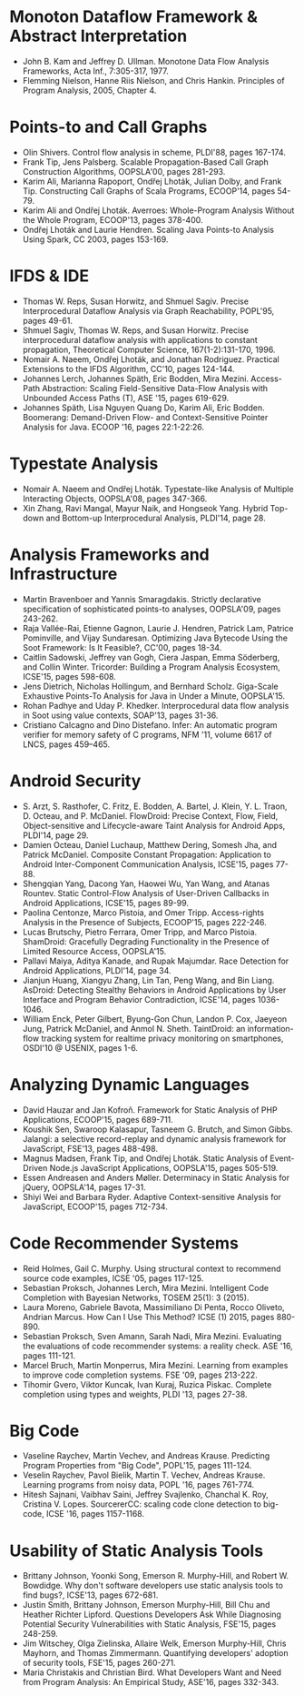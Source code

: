 # Monoton Dataflow Framework & Abstract Interpretation
- John B. Kam and Jeffrey D. Ullman. Monotone Data Flow Analysis Frameworks, Acta Inf., 7:305-317, 1977.
- Flemming Nielson, Hanne Riis Nielson, and Chris Hankin. Principles of Program Analysis, 2005, Chapter 4.

# Points-to and Call Graphs
- Olin Shivers. Control flow analysis in scheme, PLDI'88, pages 167-174.
- Frank Tip, Jens Palsberg. Scalable Propagation-Based Call Graph Construction Algorithms, OOPSLA'00, pages 281-293.
- Karim Ali, Marianna Rapoport, Ondřej Lhoták, Julian Dolby, and Frank Tip. Constructing Call Graphs of Scala Programs, ECOOP'14, pages 54-79.
- Karim Ali and Ondřej Lhoták. Averroes: Whole-Program Analysis Without the Whole Program, ECOOP'13, pages 378-400.
- Ondřej Lhoták and Laurie Hendren. Scaling Java Points-to Analysis Using Spark, CC 2003, pages 153-169.

# IFDS & IDE
- Thomas W. Reps, Susan Horwitz, and Shmuel Sagiv. Precise Interprocedural Dataflow Analysis via Graph Reachability, POPL'95, pages 49-61.
- Shmuel Sagiv, Thomas W. Reps, and Susan Horwitz. Precise interprocedural dataflow analysis with applications to constant propagation, Theoretical Computer Science, 167(1-2):131-170, 1996.
- Nomair A. Naeem, Ondřej Lhoták, and Jonathan Rodriguez. Practical Extensions to the IFDS Algorithm, CC'10, pages 124-144.
- Johannes Lerch, Johannes Späth, Eric Bodden, Mira Mezini. Access-Path Abstraction: Scaling Field-Sensitive Data-Flow Analysis with Unbounded Access Paths (T), ASE '15, pages 619-629.
- Johannes Späth, Lisa Nguyen Quang Do, Karim Ali, Eric Bodden. Boomerang: Demand-Driven Flow- and Context-Sensitive Pointer Analysis for Java. ECOOP '16, pages 22:1-22:26.

# Typestate Analysis
- Nomair A. Naeem and Ondřej Lhoták. Typestate-like Analysis of Multiple Interacting Objects, OOPSLA'08, pages 347-366.
- Xin Zhang, Ravi Mangal, Mayur Naik, and Hongseok Yang. Hybrid Top-down and Bottom-up Interprocedural Analysis, PLDI'14, page 28.

# Analysis Frameworks and Infrastructure
- Martin Bravenboer and Yannis Smaragdakis. Strictly declarative specification of sophisticated points-to analyses, OOPSLA'09, pages 243-262.
- Raja Vallée-Rai, Etienne Gagnon, Laurie J. Hendren, Patrick Lam, Patrice Pominville, and Vijay Sundaresan. Optimizing Java Bytecode Using the Soot Framework: Is It Feasible?, CC'00, pages 18-34.
- Caitlin Sadowski, Jeffrey van Gogh, Ciera Jaspan, Emma Söderberg, and Collin Winter. Tricorder: Building a Program Analysis Ecosystem, ICSE'15, pages 598-608.
- Jens Dietrich, Nicholas Hollingum, and Bernhard Scholz. Giga-Scale Exhaustive Points-To Analysis for Java in Under a Minute, OOPSLA'15.
- Rohan Padhye and Uday P. Khedker. Interprocedural data flow analysis in Soot using value contexts, SOAP'13, pages 31-36.
- Cristiano Calcagno and Dino Distefano. Infer: An automatic program verifier for memory safety of C programs, NFM '11, volume 6617 of LNCS, pages 459–465.

# Android Security
- S. Arzt, S. Rasthofer, C. Fritz, E. Bodden, A. Bartel, J. Klein, Y. L. Traon, D. Octeau, and P. McDaniel. FlowDroid: Precise Context, Flow, Field, Object-sensitive and Lifecycle-aware Taint Analysis for Android Apps, PLDI'14, page 29.
- Damien Octeau, Daniel Luchaup, Matthew Dering, Somesh Jha, and Patrick McDaniel. Composite Constant Propagation: Application to Android Inter-Component Communication Analysis, ICSE'15, pages 77-88.
- Shengqian Yang, Dacong Yan, Haowei Wu, Yan Wang, and Atanas Rountev. Static Control-Flow Analysis of User-Driven Callbacks in Android Applications, ICSE'15, pages 89-99.
- Paolina Centonze, Marco Pistoia, and Omer Tripp. Access-rights Analysis in the Presence of Subjects, ECOOP'15, pages 222-246.
- Lucas Brutschy, Pietro Ferrara, Omer Tripp, and Marco Pistoia. ShamDroid: Gracefully Degrading Functionality in the Presence of Limited Resource Access, OOPSLA'15.
- Pallavi Maiya, Aditya Kanade, and Rupak Majumdar. Race Detection for Android Applications, PLDI'14, page 34.
- Jianjun Huang, Xiangyu Zhang, Lin Tan, Peng Wang, and Bin Liang. AsDroid: Detecting Stealthy Behaviors in Android Applications by User Interface and Program Behavior Contradiction, ICSE'14, pages 1036-1046.
- William Enck, Peter Gilbert, Byung-Gon Chun, Landon P. Cox, Jaeyeon Jung, Patrick McDaniel, and Anmol N. Sheth. TaintDroid: an information-flow tracking system for realtime privacy monitoring on smartphones, OSDI'10 @ USENIX, pages 1-6.

# Analyzing Dynamic Languages
- David Hauzar and Jan Kofroň. Framework for Static Analysis of PHP Applications, ECOOP'15, pages 689-711.
- Koushik Sen, Swaroop Kalasapur, Tasneem G. Brutch, and Simon Gibbs. Jalangi: a selective record-replay and dynamic analysis framework for JavaScript, FSE'13, pages 488-498.
- Magnus Madsen, Frank Tip, and Ondřej Lhoták. Static Analysis of Event-Driven Node.js JavaScript Applications, OOPSLA'15, pages 505-519.
- Essen Andreasen and Anders Møller. Determinacy in Static Analysis for jQuery, OOPSLA'14, pages 17-31.
- Shiyi Wei and Barbara Ryder. Adaptive Context-sensitive Analysis for JavaScript, ECOOP'15, pages 712-734.

# Code Recommender Systems
- Reid Holmes, Gail C. Murphy. Using structural context to recommend source code examples, ICSE '05, pages 117-125.
- Sebastian Proksch, Johannes Lerch, Mira Mezini. Intelligent Code Completion with Bayesian Networks, TOSEM 25(1): 3 (2015).
- Laura Moreno, Gabriele Bavota, Massimiliano Di Penta, Rocco Oliveto, Andrian Marcus. How Can I Use This Method? ICSE (1) 2015, pages 880-890.
- Sebastian Proksch, Sven Amann, Sarah Nadi, Mira Mezini. Evaluating the evaluations of code recommender systems: a reality check. ASE '16, pages 111-121.
- Marcel Bruch, Martin Monperrus, Mira Mezini. Learning from examples to improve code completion systems. FSE '09, pages 213-222.
- Tihomir Gvero, Viktor Kuncak, Ivan Kuraj, Ruzica Piskac. Complete completion using types and weights, PLDI '13, pages 27-38.

# Big Code
- Vaseline Raychev, Martin Vechev, and Andreas Krause. Predicting Program Properties from "Big Code", POPL'15, pages 111-124.
- Veselin Raychev, Pavol Bielik, Martin T. Vechev, Andreas Krause. Learning programs from noisy data, POPL '16, pages 761-774.
- Hitesh Sajnani, Vaibhav Saini, Jeffrey Svajlenko, Chanchal K. Roy, Cristina V. Lopes. SourcererCC: scaling code clone detection to big-code, ICSE '16, pages 1157-1168.

# Usability of Static Analysis Tools
- Brittany Johnson, Yoonki Song, Emerson R. Murphy-Hill, and Robert W. Bowdidge. Why don't software developers use static analysis tools to find bugs?, ICSE'13, pages 672-681.
- Justin Smith, Brittany Johnson, Emerson Murphy-Hill, Bill Chu and Heather Richter Lipford. Questions Developers Ask While Diagnosing Potential Security Vulnerabilities with Static Analysis, FSE'15, pages 248-259.
- Jim Witschey, Olga Zielinska, Allaire Welk, Emerson Murphy-Hill, Chris Mayhorn, and Thomas Zimmermann. Quantifying developers' adoption of security tools, FSE'15, pages 260-271.
- Maria Christakis and Christian Bird. What Developers Want and Need from Program Analysis: An Empirical Study, ASE'16, pages 332-343.

